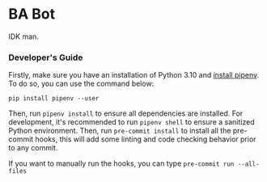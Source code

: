 # BA Bot
IDK man.

### Developer's Guide

Firstly, make sure you have an installation of Python 3.10 and [install pipenv](https://pipenv.pypa.io/en/latest/installation/).
To do so, you can use the command below:
```
pip install pipenv --user
```

Then, run `pipenv install` to ensure all dependencies are installed. For development, it's recommended to run `pipenv shell` to ensure a sanitized Python environment. Then, run `pre-commit install` to install all the pre-commit hooks, this will add some linting and code checking behavior prior to any commit.

If you want to manually run the hooks, you can type `pre-commit run --all-files`

